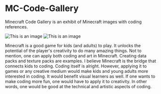 # MC-Code-Gallery

Minecraft Code Gallery is an exhibit of Minecraft images with coding references.

![This is an image](https://github.com/YJRenK9/MC-Code-Gallery/tree/main/images/Examples/MC_DataTypes_Gallery.png)
![This is an image](https://github.com/YJRenK9/MC-Code-Gallery/tree/main/images/Examples/Overworld_Layers_Gallery.png)

Minecraft is a good game for kids (and adults) to play.  It unlocks the potential of the player's creativity to do many amazing things.  Not to mention, one can apply both coding and art in Minecraft.  Creating data packs and texture packs are examples.  I believe Minecraft is the bridge that connects kids to coding.  Coding itself is alright.  However, applying it to games or any creative medium would make kids and young adults more interested in coding.  It would benefit visual learners as well.  If one wants to make coding more fun, one would have to apply it to creativity.  In other words, one would be good at the technical and artistic aspects of coding.    
